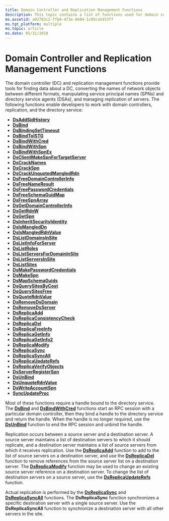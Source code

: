 ```yaml
---
title: Domain Controller and Replication Management Functions
description: This topic contains a list of functions used for domain controller and replication management.
ms.assetid: a92783c2-ffb8-473e-8484-1c05ca5453ff
ms.tgt_platform: multiple
ms.topic: article
ms.date: 05/31/2018
---
```


# Domain Controller and Replication Management Functions

The domain controller (DC) and replication management functions provide tools for finding data about a DC, converting the names of network objects between different formats, manipulating service principal names (SPNs) and directory service agents (DSAs), and managing replication of servers. The following functions enable developers to work with domain controllers, replication, and the directory service:

-   [**DsAddSidHistory**](/windows/desktop/api/Ntdsapi/nf-ntdsapi-dsaddsidhistorya)
-   [**DsBind**](/windows/desktop/api/Ntdsapi/nf-ntdsapi-dsbinda)
-   [**DsBindingSetTimeout**](/windows/desktop/api/Ntdsapi/nf-ntdsapi-dsbindingsettimeout)
-   [**DsBindToISTG**](/windows/desktop/api/Ntdsapi/nf-ntdsapi-dsbindtoistga)
-   [**DsBindWithCred**](/windows/desktop/api/Ntdsapi/nf-ntdsapi-dsbindwithcreda)
-   [**DsBindWithSpn**](/windows/desktop/api/Ntdsapi/nf-ntdsapi-dsbindwithspna)
-   [**DsBindWithSpnEx**](/windows/desktop/api/Ntdsapi/nf-ntdsapi-dsbindwithspnexa)
-   [**DsClientMakeSpnForTargetServer**](/windows/desktop/api/Ntdsapi/nf-ntdsapi-dsclientmakespnfortargetservera)
-   [**DsCrackNames**](/windows/desktop/api/Ntdsapi/nf-ntdsapi-dscracknamesa)
-   [**DsCrackSpn**](/windows/desktop/api/Dsparse/nf-dsparse-dscrackspna)
-   [**DsCrackUnquotedMangledRdn**](/windows/desktop/api/Dsparse/nf-dsparse-dscrackunquotedmangledrdna)
-   [**DsFreeDomainControllerInfo**](/windows/desktop/api/Ntdsapi/nf-ntdsapi-dsfreedomaincontrollerinfoa)
-   [**DsFreeNameResult**](/windows/desktop/api/Ntdsapi/nf-ntdsapi-dsfreenameresulta)
-   [**DsFreePasswordCredentials**](/windows/desktop/api/Ntdsapi/nf-ntdsapi-dsfreepasswordcredentials)
-   [**DsFreeSchemaGuidMap**](/windows/desktop/api/Ntdsapi/nf-ntdsapi-dsfreeschemaguidmapa)
-   [**DsFreeSpnArray**](/windows/desktop/api/Ntdsapi/nf-ntdsapi-dsfreespnarraya)
-   [**DsGetDomainControllerInfo**](/windows/desktop/api/Ntdsapi/nf-ntdsapi-dsgetdomaincontrollerinfoa)
-   [**DsGetRdnW**](/windows/desktop/api/Dsparse/nf-dsparse-dsgetrdnw)
-   [**DsGetSpn**](/windows/desktop/api/Ntdsapi/nf-ntdsapi-dsgetspna)
-   [**DsInheritSecurityIdentity**](/windows/desktop/api/Ntdsapi/nf-ntdsapi-dsinheritsecurityidentitya)
-   [**DsIsMangledDn**](/windows/desktop/api/Dsparse/nf-dsparse-dsismangleddna)
-   [**DsIsMangledRdnValue**](/windows/desktop/api/Dsparse/nf-dsparse-dsismangledrdnvaluea)
-   [**DsListDomainsInSite**](/windows/desktop/api/Ntdsapi/nf-ntdsapi-dslistdomainsinsitea)
-   [**DsListInfoForServer**](/windows/desktop/api/Ntdsapi/nf-ntdsapi-dslistinfoforservera)
-   [**DsListRoles**](/windows/desktop/api/Ntdsapi/nf-ntdsapi-dslistrolesa)
-   [**DsListServersForDomainInSite**](/windows/desktop/api/Ntdsapi/nf-ntdsapi-dslistserversfordomaininsitea)
-   [**DsListServersInSite**](/windows/desktop/api/Ntdsapi/nf-ntdsapi-dslistserversinsitea)
-   [**DsListSites**](/windows/desktop/api/Ntdsapi/nf-ntdsapi-dslistsitesa)
-   [**DsMakePasswordCredentials**](/windows/desktop/api/Ntdsapi/nf-ntdsapi-dsmakepasswordcredentialsa)
-   [**DsMakeSpn**](/windows/desktop/api/Dsparse/nf-dsparse-dsmakespna)
-   [**DsMapSchemaGuids**](/windows/desktop/api/Ntdsapi/nf-ntdsapi-dsmapschemaguidsa)
-   [**DsQuerySitesByCost**](/windows/desktop/api/Ntdsapi/nf-ntdsapi-dsquerysitesbycosta)
-   [**DsQuerySitesFree**](/windows/desktop/api/Ntdsapi/nf-ntdsapi-dsquerysitesfree)
-   [**DsQuoteRdnValue**](/windows/desktop/api/Dsparse/nf-dsparse-dsquoterdnvaluea)
-   [**DsRemoveDsDomain**](/windows/desktop/api/Ntdsapi/nf-ntdsapi-dsremovedsdomaina)
-   [**DsRemoveDsServer**](/windows/desktop/api/Ntdsapi/nf-ntdsapi-dsremovedsservera)
-   [**DsReplicaAdd**](/windows/desktop/api/Ntdsapi/nf-ntdsapi-dsreplicaadda)
-   [**DsReplicaConsistencyCheck**](/windows/desktop/api/Ntdsapi/nf-ntdsapi-dsreplicaconsistencycheck)
-   [**DsReplicaDel**](/windows/desktop/api/Ntdsapi/nf-ntdsapi-dsreplicadela)
-   [**DsReplicaFreeInfo**](/windows/desktop/api/Ntdsapi/nf-ntdsapi-dsreplicafreeinfo)
-   [**DsReplicaGetInfo**](/windows/desktop/api/Ntdsapi/nf-ntdsapi-dsreplicagetinfow)
-   [**DsReplicaGetInfo2**](/windows/desktop/api/Ntdsapi/nf-ntdsapi-dsreplicagetinfo2w)
-   [**DsReplicaModify**](/windows/desktop/api/Ntdsapi/nf-ntdsapi-dsreplicamodifya)
-   [**DsReplicaSync**](/windows/desktop/api/Ntdsapi/nf-ntdsapi-dsreplicasynca)
-   [**DsReplicaSyncAll**](/windows/desktop/api/Ntdsapi/nf-ntdsapi-dsreplicasyncalla)
-   [**DsReplicaUpdateRefs**](/windows/desktop/api/Ntdsapi/nf-ntdsapi-dsreplicaupdaterefsa)
-   [**DsReplicaVerifyObjects**](/windows/desktop/api/Ntdsapi/nf-ntdsapi-dsreplicaverifyobjectsa)
-   [**DsServerRegisterSpn**](/windows/desktop/api/Ntdsapi/nf-ntdsapi-dsserverregisterspna)
-   [**DsUnBind**](/windows/desktop/api/Ntdsapi/nf-ntdsapi-dsunbinda)
-   [**DsUnquoteRdnValue**](/windows/desktop/api/Dsparse/nf-dsparse-dsunquoterdnvaluea)
-   [**DsWriteAccountSpn**](/windows/desktop/api/Ntdsapi/nf-ntdsapi-dswriteaccountspna)
-   [**SyncUpdateProc**](https://msdn.microsoft.com/library/ms677968(v=VS.85).aspx)

Most of these functions require a handle bound to the directory service. The [**DsBind**](/windows/desktop/api/Ntdsapi/nf-ntdsapi-dsbinda) and [**DsBindWithCred**](/windows/desktop/api/Ntdsapi/nf-ntdsapi-dsbindwithcreda) functions start an RPC session with a particular domain controller, then they bind a handle to the directory service and return the handle. When the handle is no longer required, use the [**DsUnBind**](/windows/desktop/api/Ntdsapi/nf-ntdsapi-dsunbinda) function to end the RPC session and unbind the handle.

Replication occurs between a source server and a destination server. A source server maintains a list of destination servers to which it should replicate, and a destination server maintains a list of source servers from which it receives replication. Use the [**DsReplicaAdd**](/windows/desktop/api/Ntdsapi/nf-ntdsapi-dsreplicaadda) function to add to the list of source servers on a destination server, and use the [**DsReplicaDel**](/windows/desktop/api/Ntdsapi/nf-ntdsapi-dsreplicadela) function to remove references from the source server list on a destination server. The [**DsReplicaModify**](/windows/desktop/api/Ntdsapi/nf-ntdsapi-dsreplicamodifya) function may be used to change an existing source server reference on a destination server. To change the list of destination servers on a source server, use the [**DsReplicaUpdateRefs**](/windows/desktop/api/Ntdsapi/nf-ntdsapi-dsreplicaupdaterefsa) function.

Actual replication is performed by the [**DsReplicaSync**](/windows/desktop/api/Ntdsapi/nf-ntdsapi-dsreplicasynca) and [**DsReplicaSyncAll**](/windows/desktop/api/Ntdsapi/nf-ntdsapi-dsreplicasyncalla) functions. The **DsReplicaSync** function synchronizes a specific destination server with a single source server. Use the **DsReplicaSyncAll** function to synchronize a destination server with all other servers in the site.

 

 




